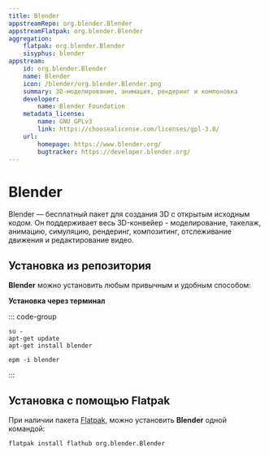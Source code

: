 ```yaml
---
title: Blender
appstreamRepo: org.blender.Blender
appstreamFlatpak: org.blender.Blender
aggregation:
    flatpak: org.blender.Blender
    sisyphus: blender
appstream:
    id: org.blender.Blender
    name: Blender
    icon: /blender/org.blender.Blender.png
    summary: 3D-моделирование, анимация, рендеринг и компоновка
    developer: 
        name: Blender Foundation
    metadata_license: 
        name: GNU GPLv3
        link: https://choosealicense.com/licenses/gpl-3.0/
    url: 
        homepage: https://www.blender.org/
        bugtracker: https://developer.blender.org/
---
```


# Blender

Blender — бесплатный пакет для создания 3D с открытым исходным кодом. Он поддерживает весь 3D-конвейер - моделирование, такелаж, анимацию, симуляцию, рендеринг, композитинг, отслеживание движения и редактирование видео.

## Установка из репозитория

**Blender** можно установить любым привычным и удобным способом:

<!--@include: ./parts/install/software-repo.md-->

**Установка через терминал**

::: code-group

```shell[apt-get]
su -
apt-get update
apt-get install blender
```
```shell[epm]
epm -i blender
```

:::

## Установка c помощью Flatpak

При наличии пакета [Flatpak](/flatpak), можно установить **Blender** одной командой:

```shell
flatpak install flathub org.blender.Blender
```

<!--@include: ./parts/install/software-flatpak.md-->

